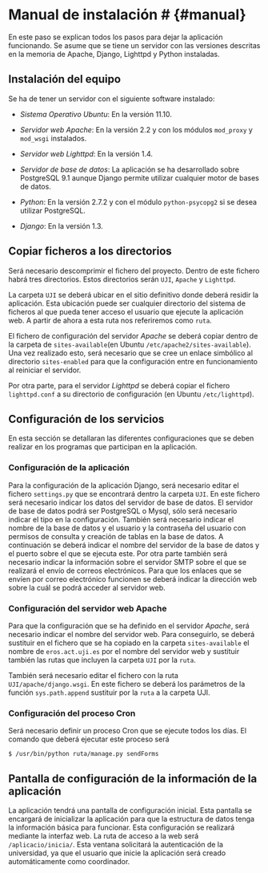 # Manual de instalación # {#manual}

En este paso se explican todos los pasos para dejar la aplicación funcionando. Se asume que se tiene un servidor con las versiones descritas en la memoria de Apache, Django, Lighttpd y Python instaladas. 

## Instalación del equipo ##

Se ha de tener un servidor con el siguiente software instalado:

* *Sistema Operativo Ubuntu*: En la versión 11.10.

* *Servidor web Apache*: En la versión 2.2 y con los módulos `mod_proxy` y `mod_wsgi` instalados.

* *Servidor web Lighttpd*: En la versión 1.4.

* *Servidor de base de datos*: La aplicación se ha desarrollado sobre PostgreSQL 9.1 aunque Django permite utilizar cualquier motor de bases de datos.

* *Python*: En la versión 2.7.2 y con el módulo `python-psycopg2` si se desea utilizar PostgreSQL.

* *Django*: En la versión 1.3.

## Copiar ficheros a los directorios ##

Será necesario descomprimir el fichero del proyecto. Dentro de este fichero habrá tres directorios. Estos directorios serán `UJI`, `Apache` y `Lighttpd`.

La carpeta `UJI` se deberá ubicar en el sitio definitivo donde deberá residir la aplicación. Esta ubicación puede ser cualquier directorio del sistema de ficheros al que pueda tener acceso el usuario que ejecute la aplicación web. A partir de ahora a esta ruta nos referiremos como `ruta`.

El fichero de configuración del servidor *Apache* se deberá copiar dentro de la carpeta de `sites-available`(en Ubuntu `/etc/apache2/sites-available`). Una vez realizado esto, será necesario que se cree un enlace simbólico al directorio `sites-enabled` para que la configuración entre en funcionamiento al reiniciar el servidor.

Por otra parte, para el servidor *Lighttpd* se deberá copiar el fichero `lighttpd.conf` a su directorio de configuración (en Ubuntu `/etc/lighttpd`). 

## Configuración de los servicios ##

En esta sección se detallaran las diferentes configuraciones que se deben realizar en los programas que participan en la aplicación.

### Configuración de la aplicación ###

Para la configuración de la aplicación Django, será necesario editar el fichero `settings.py` que se encontrará dentro la carpeta `UJI`. En este fichero será necesario indicar los datos del servidor de base de datos. El servidor de base de datos podrá ser PostgreSQL o Mysql, sólo será necesario indicar el tipo en la configuración. También será necesario indicar el nombre de la base de datos y el usuario y la contraseña del usuario con permisos de consulta y creación de tablas en la base de datos. A continuación se deberá indicar el nombre del servidor de la base de datos y el puerto sobre el que se ejecuta este. Por otra parte también será necesario indicar la información sobre el servidor SMTP sobre el que se realizará el envío de correos electrónicos. Para que los enlaces que se envíen por correo electrónico funcionen se deberá indicar la dirección web sobre la cuál se podrá acceder al servidor web.

### Configuración del servidor web Apache ###

Para que la configuración que se ha definido en el servidor *Apache*, será necesario indicar el nombre del servidor web. Para conseguirlo, se deberá sustituir en el fichero que se ha copiado en la carpeta `sites-available` el nombre de `eros.act.uji.es` por el nombre del servidor web y sustituir también las rutas que incluyen la carpeta `UJI` por la `ruta`.

También será necesario editar el fichero con la ruta `UJI/apache/django.wsgi`. En este fichero se deberá los parámetros de la función `sys.path.append` sustituir por la `ruta` a la carpeta UJI.

### Configuración del proceso Cron ###

Será necesario definir un proceso Cron que se ejecute todos los días. El comando que deberá ejecutar este proceso será 

`$ /usr/bin/python ruta/manage.py sendForms`

## Pantalla de configuración de la información de la aplicación ##

La aplicación tendrá una pantalla de configuración inicial. Esta pantalla se encargará de inicializar la aplicación para que la estructura de datos tenga la información básica para funcionar. Esta configuración se realizará mediante la interfaz web. La ruta de acceso a la web será `/aplicacio/inicia/`. Esta ventana solicitará la autenticación de la universidad, ya que el usuario que inicie la aplicación será creado automáticamente como coordinador.